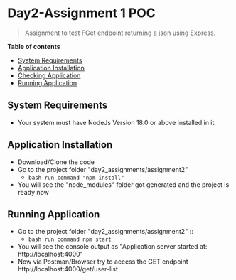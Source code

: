# Day2-Assignment 1 POC
> Assignment to test FGet endpoint returning a json using Express.

__Table of contents__

  - [System Requirements](#system-requirements)
  - [Application Installation](#application-installation)
  - [Checking Application](#checking-application)
  - [Running Application](#running-application)

## System Requirements

  - Your system must have NodeJs Version 18.0 or above installed in it

## Application Installation

  - Download/Clone the code
  - Go to the project folder "day2_assignments/assignment2"
    - ```bash run command "npm install" ```
  - You will see the "node_modules" folder got generated and the project is ready now

## Running Application

  - Go to the project folder "day2_assignments/assignment2" ::
    - ```bash run command npm start```
  - You will see the console output as "Application server started at: http://localhost:4000"
  - Now via Postman/Browser try to access the GET endpoint http://localhost:4000/get/user-list
